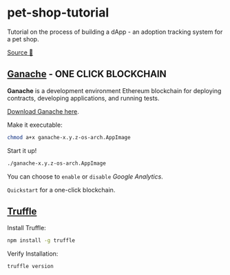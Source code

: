 # pet-shop-tutorial
Tutorial on the process of building a dApp - an adoption tracking system for a pet shop.

[Source 🏹](https://trufflesuite.com/tutorial/index.html#writing-the-smart-contract)

## [Ganache](https://trufflesuite.com/ganache/) - ONE CLICK BLOCKCHAIN


__Ganache__ is a development environment Ethereum blockchain for deploying contracts, developing applications, and running tests.

 [Download Ganache here](https://trufflesuite.com/ganache/).

Make it executable:

```sh
chmod a+x ganache-x.y.z-os-arch.AppImage
```

Start it up!

```sh
./ganache-x.y.z-os-arch.AppImage
```

You can choose to `enable` or `disable` _Google Analytics_.

`Quickstart` for a one-click blockchain.

## [Truffle]()

Install Truffle:

```sh
npm install -g truffle
```

Verify Installation:

```sh
truffle version
```
